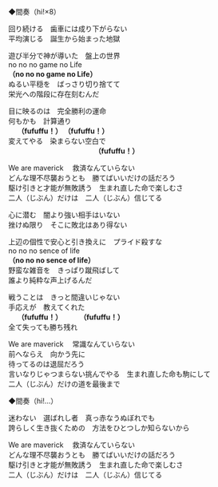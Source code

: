 ◆間奏（hi!×8）

回り続ける　歯車には成り下がらない  
平均演じる　誕生から始まった地獄  

遊び半分で神が導いた　盤上の世界  
no no no game no Life  
**（no no no game no Life）**  
ぬるい平穏を　ばっさり切り捨てて  
栄光への階段に存在刻むんだ  

目に映るのは　完全勝利の運命  
何もかも　計算通り　  
　   **（fufuffu！）  （fufuffu！）**  
変えてやる　染まらない空白で  
　　　　　　　　　　　　 **（fufuffu！）**

We are maverick 　救済なんていらない  
どんな理不尽襲おうとも　勝てばいいだけの話だろう  
駆け引きと才能が無敗誘う　生まれ直した命で楽しむさ  
二人（じぶん）だけは　二人（じぶん）信じてる  

心に潜む　闇より強い相手はいない  
挫けぬ限り　そこに敗北はあり得ない  

上辺の個性で安心と引き換えに　プライド殺すな  
no no no sence of life  
**（no no no sence of life）**  
野蛮な雑音を　きっぱり蹴飛ばして  
誰より純粋な声上げるんだ  

戦うことは　きっと間違いじゃない  
手応えが　教えてくれた  
　   **（fufuffu！） 　　 （fufuffu！）**  
全て失っても勝ち残れ  

We are maverick 　常識なんていらない  
前へならえ　向かう先に  
待ってるのは退屈だろう  
言いなりじゃつまらない挑んでやる　生まれ直した命も駒にして  
二人（じぶん）だけの道を最後まで  

◆間奏（hi!…）  

迷わない　選ばれし者　真っ赤なうぬぼれでも  
誇らしく生き抜くための　方法をひとつしか知らないから  

We are maverick 　救済なんていらない  
どんな理不尽襲おうとも　勝てばいいだけの話だろう  
駆け引きと才能が無敗誘う　生まれ直した命で楽しむさ  
二人（じぶん）だけは　二人（じぶん）信じてる  
